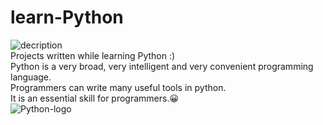 # learn-Python
![decription](https://img.shields.io/badge/IceAbyss-Python-yellow)  
Projects written while learning Python :)  
Python is a very broad, very intelligent and very convenient programming language.  
Programmers can write many useful tools in python.  
It is an essential skill for programmers.😀  
![Python-logo](https://cdn.staticaly.com/gh/Ice-Abyss/Img-Repository@master/20220707/Python-logo.dx74qhto6g0.webp)
